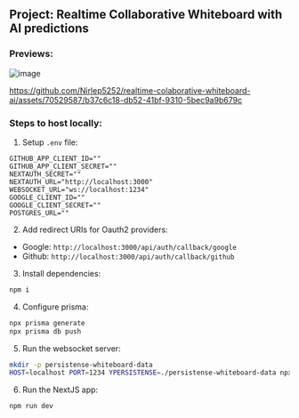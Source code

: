 ## Project: Realtime Collaborative Whiteboard with AI predictions

### Previews:

![image](https://github.com/Nirlep5252/realtime-colaborative-whiteboard-ai/assets/70529587/15898a97-e874-49ea-b5eb-faa53c2f8800)

https://github.com/Nirlep5252/realtime-colaborative-whiteboard-ai/assets/70529587/b37c6c18-db52-41bf-9310-5bec9a9b679c

### Steps to host locally:

1. Setup `.env` file:
```env
GITHUB_APP_CLIENT_ID=""
GITHUB_APP_CLIENT_SECRET=""
NEXTAUTH_SECRET=""
NEXTAUTH_URL="http://localhost:3000"
WEBSOCKET_URL="ws://localhost:1234"
GOOGLE_CLIENT_ID=""
GOOGLE_CLIENT_SECRET=""
POSTGRES_URL=""
```

2. Add redirect URIs for Oauth2 providers:
- Google: `http://localhost:3000/api/auth/callback/google`
- Github: `http://localhost:3000/api/auth/callback/github`

3. Install dependencies:

```bash
npm i
```

4. Configure prisma:

```bash
npx prisma generate
npx prisma db push
```

5. Run the websocket server:

```bash
mkdir -p persistense-whiteboard-data
HOST=localhost PORT=1234 YPERSISTENSE=./persistense-whiteboard-data npx y-websocket
```

6. Run the NextJS app:

```bash
npm run dev
```
